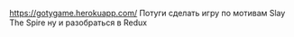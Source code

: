 https://gotygame.herokuapp.com/
Потуги сделать игру по мотивам Slay The Spire ну и разобраться в Redux
